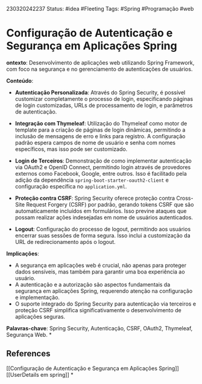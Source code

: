 230320242237
Status: #idea #Fleeting 
Tags: #Spring #Programação #web
# Configuração de Autenticação e Segurança em Aplicações Spring
**ontexto**: Desenvolvimento de aplicações web utilizando Spring Framework, com foco na segurança e no gerenciamento de autenticações de usuários.

**Conteúdo**:

- **Autenticação Personalizada**: Através do Spring Security, é possível customizar completamente o processo de login, especificando páginas de login customizadas, URLs de processamento de login, e parâmetros de autenticação.
    
- **Integração com Thymeleaf**: Utilização do Thymeleaf como motor de template para a criação de páginas de login dinâmicas, permitindo a inclusão de mensagens de erro e links para registro. A configuração padrão espera campos de nome de usuário e senha com nomes específicos, mas isso pode ser customizado.
    
- **Login de Terceiros**: Demonstração de como implementar autenticação via OAuth2 e OpenID Connect, permitindo login através de provedores externos como Facebook, Google, entre outros. Isso é facilitado pela adição da dependência `spring-boot-starter-oauth2-client` e configuração específica no `application.yml`.
    
- **Proteção contra CSRF**: Spring Security oferece proteção contra Cross-Site Request Forgery (CSRF) por padrão, gerando tokens CSRF que são automaticamente incluídos em formulários. Isso previne ataques que possam realizar ações indesejadas em nome de usuários autenticados.
    
- **Logout**: Configuração do processo de logout, permitindo aos usuários encerrar suas sessões de forma segura. Isso inclui a customização da URL de redirecionamento após o logout.
    

**Implicações**:

- A segurança em aplicações web é crucial, não apenas para proteger dados sensíveis, mas também para garantir uma boa experiência ao usuário.
- A autenticação e a autorização são aspectos fundamentais da segurança em aplicações Spring, requerendo atenção na configuração e implementação.
- O suporte integrado do Spring Security para autenticação via terceiros e proteção CSRF simplifica significativamente o desenvolvimento de aplicações seguras.

**Palavras-chave**: Spring Security, Autenticação, CSRF, OAuth2, Thymeleaf, Segurança Web.
*
## References
[[Configuração de Autenticação e Segurança em Aplicações Spring]]
[[UserDetails em spring]]
*
